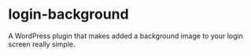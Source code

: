 login-background
================

A WordPress plugin that makes added a background image to your login screen really simple.